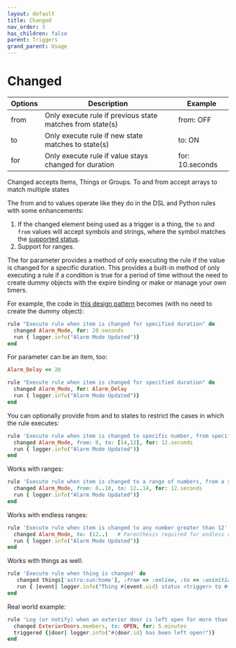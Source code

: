 ```yaml
---
layout: default
title: Changed
nav_order: 3
has_children: false
parent: Triggers
grand_parent: Usage
---
```



# Changed


| Options | Description                                               | Example         |
| ------- | --------------------------------------------------------- | --------------- |
| from    | Only execute rule if previous state matches from state(s) | from: OFF       |
| to      | Only execute rule if new state matches to state(s)        | to: ON          |
| for     | Only execute rule if value stays changed for duration     | for: 10.seconds |

Changed accepts Items, Things or Groups. 
To and from accept arrays to match multiple states

The from and to values operate like they do in the DSL and Python rules with some enhancements:
1. If the changed element being used as a trigger is a thing, the `to` and `from` values will accept symbols and strings, where the symbol matches the [supported status](https://www.openhab.org/docs/concepts/things.html). 
2. Support for ranges.

The for parameter provides a method of only executing the rule if the value is changed for a specific duration.  This provides a built-in method of only executing a rule if a condition is true for a period of time without the need to create dummy objects with the expire binding or make or manage your own timers.

For example, the code in [this design pattern](https://community.openhab.org/t/design-pattern-expire-binding-based-timers/32634) becomes (with no need to create the dummy object):
```ruby
rule "Execute rule when item is changed for specified duration" do
  changed Alarm_Mode, for: 20.seconds
  run { logger.info("Alarm Mode Updated")}
end
```

For parameter can be an item, too:
```ruby
Alarm_Delay << 20

rule "Execute rule when item is changed for specified duration" do
  changed Alarm_Mode, for: Alarm_Delay
  run { logger.info("Alarm Mode Updated")}
end
```

You can optionally provide from and to states to restrict the cases in which the rule executes:
```ruby
rule 'Execute rule when item is changed to specific number, from specific number, for specified duration' do
  changed Alarm_Mode, from: 8, to: [14,12], for: 12.seconds
  run { logger.info("Alarm Mode Updated")}
end
```

Works with ranges:
```ruby
rule 'Execute rule when item is changed to a range of numbers, from a specific range of numbers, for specified duration' do
  changed Alarm_Mode, from: 8..10, to: 12..14, for: 12.seconds
  run { logger.info("Alarm Mode Updated")}
end
```

Works with endless ranges:
```ruby
rule 'Execute rule when item is changed to any number greater than 12'
  changed Alarm_Mode, to: (12..)   # Parenthesis required for endless ranges
  run { logger.info("Alarm Mode Updated")}
end
```


Works with things as well:
```ruby
rule 'Execute rule when thing is changed' do
   changed things['astro:sun:home'], :from => :online, :to => :uninitialized
   run { |event| logger.info("Thing #{event.uid} status <trigger> to #{event.status}") }
end
```

Real world example:
```ruby
rule 'Log (or notify) when an exterior door is left open for more than 5 minutes' do
  changed ExteriorDoors.members, to: OPEN, for: 5.minutes
  triggered {|door| logger.info("#{door.id} has been left open!")}
end
```
